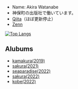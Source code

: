 + Name: Akira Watanabe
+ 神保町の出版社で働いています。
+ [Qiita](https://qiita.com/AWtnb)（ほぼ更新停止）
+ [Zenn](https://zenn.dev/awtnb)

[![Top Langs](https://github-readme-stats.vercel.app/api/top-langs/?username=AWtnb&layout=compact&theme=bear)](https://github.com/AWtnb/)

## Alubums

+ [kamakura(2019)](https://awtnb-album-2019-kamakura.netlify.app/)
+ [sakura(2021)](https://awtnb-album-2021-sakura.netlify.app/)
+ [seaparadise(2022)](https://awtnb-album-2022-03-seaparadise.netlify.app/)
+ [sakura(2022)](https://awtnb-album-2022-04-sakura.netlify.app/)
+ [kobe(2022)](https://awtnb-album-2022-09-kobe.netlify.app/)
